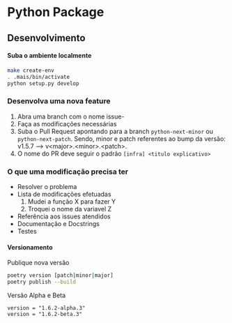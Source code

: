 # Python Package

## Desenvolvimento

#### Suba o ambiente localmente

```sh
make create-env
. .mais/bin/activate
python setup.py develop
```

### Desenvolva uma nova feature

1. Abra uma branch com o nome issue-<X>
2. Faça as modificações necessárias
3. Suba o Pull Request apontando para a branch `python-next-minor` ou `python-next-patch`. 
  Sendo, minor e patch referentes ao bump da versão: v1.5.7 --> v\<major>.\<minor>.\<patch>.
4. O nome do PR deve seguir o padrão
  `[infra] <titulo explicativo>`

### O que uma modificação precisa ter
  
- Resolver o problema
- Lista de modificações efetuadas
    1. Mudei a função X para fazer Y
    2. Troquei o nome da variavel Z
- Referência aos issues atendidos
- Documentação e Docstrings
- Testes
  
#### Versionamento

Publique nova versão

```sh
poetry version [patch|minor|major]
poetry publish --build
```

Versão Alpha e Beta

```
version = "1.6.2-alpha.3"
version = "1.6.2-beta.3"
```
